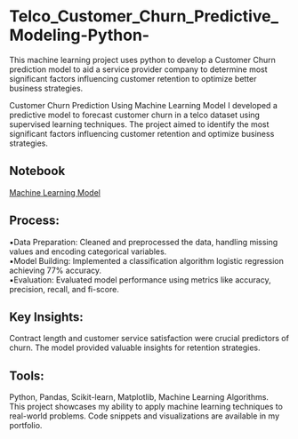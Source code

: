 # Telco_Customer_Churn_Predictive_Modeling-Python-
This machine learning project uses python to develop a Customer Churn prediction model to aid a service provider company to determine most significant factors influencing customer retention to optimize better business strategies.  

Customer Churn Prediction Using Machine Learning Model
I developed a predictive model to forecast customer churn in a telco dataset using supervised learning techniques. The project aimed to identify the most significant factors influencing
customer retention and optimize business strategies.

## Notebook
<a href="https://github.com/craftAnalyst/Telco_Customer_Churn_Predictive_Modeling-Python-/blob/main/Untitled26.ipynb.ipynb">Machine Learning Model</a> 

## Process:
▪️Data Preparation: Cleaned and preprocessed the data, handling missing values and encoding categorical variables.  
▪️Model Building: Implemented a classification algorithm logistic regression achieving 77% accuracy.  
▪️Evaluation: Evaluated model performance using metrics like accuracy, precision, recall, and fi-score.   

## Key Insights: 
Contract length and customer service satisfaction were crucial predictors of churn. The model provided valuable insights for retention strategies.  
## Tools: 
Python, Pandas, Scikit-learn, Matplotlib, Machine Learning Algorithms.  
This project showcases my ability to apply machine learning techniques to real-world problems. Code snippets and visualizations are available in my portfolio.




